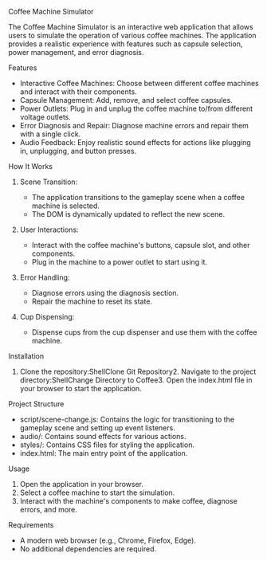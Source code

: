 
Coffee Machine Simulator

The Coffee Machine Simulator is an interactive web application that allows users to simulate the operation of various coffee machines. The application provides a realistic experience with features such as capsule selection, power management, and error diagnosis.

Features

- Interactive Coffee Machines: Choose between different coffee machines and interact with their components.
- Capsule Management: Add, remove, and select coffee capsules.
- Power Outlets: Plug in and unplug the coffee machine to/from different voltage outlets.
- Error Diagnosis and Repair: Diagnose machine errors and repair them with a single click.
- Audio Feedback: Enjoy realistic sound effects for actions like plugging in, unplugging, and button presses.

How It Works

1. Scene Transition:
   - The application transitions to the gameplay scene when a coffee machine is selected.
   - The DOM is dynamically updated to reflect the new scene.

2. User Interactions:
   - Interact with the coffee machine's buttons, capsule slot, and other components.
   - Plug in the machine to a power outlet to start using it.

3. Error Handling:
   - Diagnose errors using the diagnosis section.
   - Repair the machine to reset its state.

4. Cup Dispensing:
   - Dispense cups from the cup dispenser and use them with the coffee machine.

Installation

1. Clone the repository:ShellClone Git Repository2. Navigate to the project directory:ShellChange Directory to Coffee3. Open the index.html file in your browser to start the application.

Project Structure

- script/scene-change.js: Contains the logic for transitioning to the gameplay scene and setting up event listeners.
- audio/: Contains sound effects for various actions.
- styles/: Contains CSS files for styling the application.
- index.html: The main entry point of the application.

Usage

1. Open the application in your browser.
2. Select a coffee machine to start the simulation.
3. Interact with the machine's components to make coffee, diagnose errors, and more.

Requirements

- A modern web browser (e.g., Chrome, Firefox, Edge).
- No additional dependencies are required.